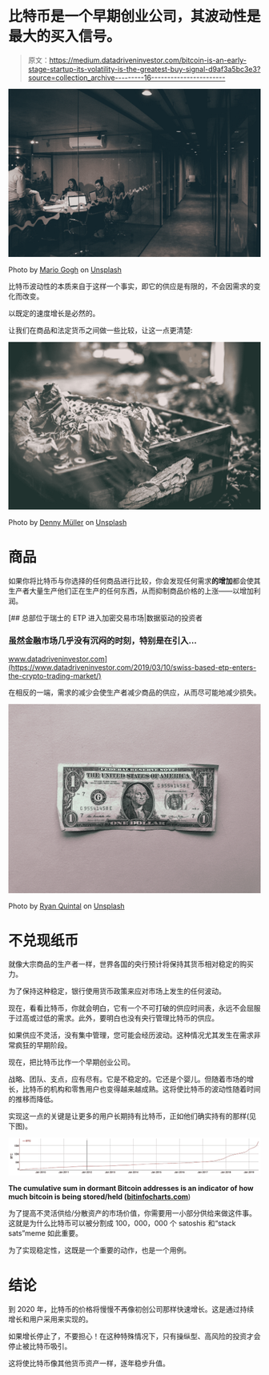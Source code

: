 # 比特币是一个早期创业公司，其波动性是最大的买入信号。

> 原文：<https://medium.datadriveninvestor.com/bitcoin-is-an-early-stage-startup-its-volatility-is-the-greatest-buy-signal-d9af3a5bc3e3?source=collection_archive---------16----------------------->

![](img/db0190a29de09188b358b0fa85bfe33c.png)

Photo by [Mario Gogh](https://unsplash.com/@mariogogh?utm_source=medium&utm_medium=referral) on [Unsplash](https://unsplash.com?utm_source=medium&utm_medium=referral)

比特币波动性的本质来自于这样一个事实，即它的供应是有限的，不会因需求的变化而改变。

以既定的速度增长是必然的。

让我们在商品和法定货币之间做一些比较，让这一点更清楚:

![](img/3d9a282b77b8a2ba35185ff4ac13a7a4.png)

Photo by [Denny Müller](https://unsplash.com/@redaquamedia?utm_source=medium&utm_medium=referral) on [Unsplash](https://unsplash.com?utm_source=medium&utm_medium=referral)

# 商品

如果你将比特币与你选择的任何商品进行比较，你会发现任何需求**的增加**都会使其生产者大量生产他们正在生产的任何东西，从而抑制商品价格的上涨——以增加利润。

[](https://www.datadriveninvestor.com/2019/03/10/swiss-based-etp-enters-the-crypto-trading-market/) [## 总部位于瑞士的 ETP 进入加密交易市场|数据驱动的投资者

### 虽然金融市场几乎没有沉闷的时刻，特别是在引入…

www.datadriveninvestor.com](https://www.datadriveninvestor.com/2019/03/10/swiss-based-etp-enters-the-crypto-trading-market/) 

在相反的一端，需求的减少会使生产者减少商品的供应，从而尽可能地减少损失。

![](img/8fd9e8071c251375e44c53362de1464a.png)

Photo by [Ryan Quintal](https://unsplash.com/@ryanquintal?utm_source=medium&utm_medium=referral) on [Unsplash](https://unsplash.com?utm_source=medium&utm_medium=referral)

# 不兑现纸币

就像大宗商品的生产者一样，世界各国的央行预计将保持其货币相对稳定的购买力。

为了保持这种稳定，银行使用货币政策来应对市场上发生的任何波动。

现在，看看比特币，你就会明白，它有一个不可打破的供应时间表，永远不会屈服于过高或过低的需求。此外，要明白也没有央行管理比特币的供应。

如果供应不灵活，没有集中管理，您可能会经历波动。这种情况尤其发生在需求非常疯狂的早期阶段。

现在，把比特币比作一个早期创业公司。

战略、团队、支点，应有尽有。它是不稳定的。它还是个婴儿。但随着市场的增长，比特币的机构和零售用户也变得越来越成熟。这将使比特币的波动性随着时间的推移而降低。

实现这一点的关键是让更多的用户长期持有比特币，正如他们确实持有的那样(见下图)。

![](img/1811eeaafdf53e8b7e7519aeabd5206b.png)

**The cumulative sum in dormant Bitcoin addresses is an indicator of how much bitcoin is being stored/held (**[**bitinfocharts.com**](https://bitinfocharts.com/top-100-dormant_8y-bitcoin-addresses.html))

为了提高不灵活供给/分散资产的市场价值，你需要用一小部分供给来做这件事。这就是为什么比特币可以被分割成 100，000，000 个 satoshis 和“stack sats”meme 如此重要。

为了实现稳定性，这既是一个重要的动作，也是一个用例。

# 结论

到 2020 年，比特币的价格将慢慢不再像初创公司那样快速增长。这是通过持续增长和用户采用来实现的。

如果增长停止了，不要担心！在这种特殊情况下，只有操纵型、高风险的投资才会停止被比特币吸引。

这将使比特币像其他货币资产一样，逐年稳步升值。